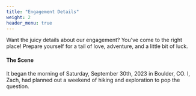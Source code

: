 ```yaml
---
title: "Engagement Details"
weight: 2
header_menu: true
---
```


Want the juicy details about our engagement? You've come to the right place! Prepare yourself for a tail of love, adventure, and a little bit of luck.

#### The Scene
It began the morning of Saturday, September 30th, 2023 in Boulder, CO. I, Zach, had planned out a weekend of hiking and exploration to pop the question.
